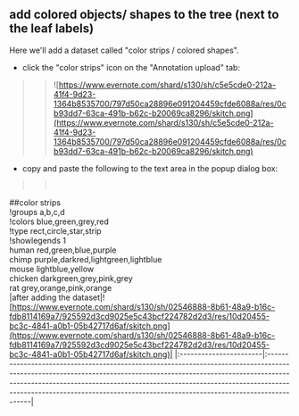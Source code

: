 ## add colored objects/ shapes to the tree (next to the leaf labels) ##

Here we'll add a dataset called "color strips / colored shapes".

  * click the "color strips" icon on the "Annotation upload" tab:
> > ![https://www.evernote.com/shard/s130/sh/c5e5cde0-212a-41f4-9d23-1364b8535700/797d50ca28896e091204459cfde6088a/res/0cb93dd7-63ca-491b-b62c-b20069ca8296/skitch.png](https://www.evernote.com/shard/s130/sh/c5e5cde0-212a-41f4-9d23-1364b8535700/797d50ca28896e091204459cfde6088a/res/0cb93dd7-63ca-491b-b62c-b20069ca8296/skitch.png)
  * copy and paste the following to the text area in the popup dialog box:
> > <pre>
##color strips<br>
!groups	a,b,c,d<br>
!colors	blue,green,grey,red<br>
!type	rect,circle,star,strip<br>
!showlegends	1<br>
human	red,green,blue,purple<br>
chimp	purple,darkred,lightgreen,lightblue<br>
mouse	lightblue,yellow<br>
chicken	darkgreen,grey,pink,grey<br>
rat	grey,orange,pink,orange<br>
</pre>
|after adding the dataset|![https://www.evernote.com/shard/s130/sh/02546888-8b61-48a9-b16c-fdb8114169a7/925592d3cd9025e5c43bcf224782d2d3/res/10d20455-bc3c-4841-a0b1-05b42717d6af/skitch.png](https://www.evernote.com/shard/s130/sh/02546888-8b61-48a9-b16c-fdb8114169a7/925592d3cd9025e5c43bcf224782d2d3/res/10d20455-bc3c-4841-a0b1-05b42717d6af/skitch.png)|
|:-----------------------|:------------------------------------------------------------------------------------------------------------------------------------------------------------------------------------------------------------------------------------------------------------------------------------------------------------------------------------|